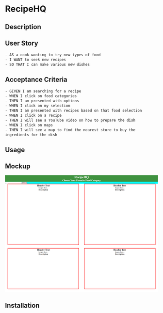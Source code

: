 # RecipeHQ

## Description

## User Story
```
- AS a cook wanting to try new types of food
- I WANT to seek new recipes
- SO THAT I can make various new dishes
```
## Acceptance Criteria
```
- GIVEN I am searching for a recipe
- WHEN I click on food categories
- THEN I am presented with options
- WHEN I click on my selection
- THEN I am presented with recipes based on that food selection
- WHEN I click on a recipe
- THEN I will see a YouTube video on how to prepare the dish
- WHEN I click on maps
- THEN I will see a map to find the nearest store to buy the ingredients for the dish
```
## Usage

## Mockup
![](./Assets/Images/mockupv1.png)
## Installation